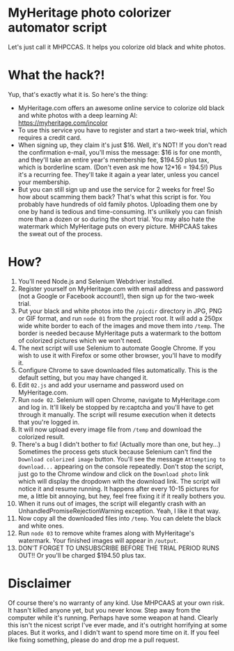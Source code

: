 # MyHeritage photo colorizer automator script
Let's just call it MHPCCAS. It helps you colorize old black and white photos.

# What the hack?!
Yup, that's exactly what it is. So here's the thing:
- MyHeritage.com offers an awesome online service to colorize old black and white photos with a deep learning AI: https://myheritage.com/incolor
- To use this service you have to register and start a two-week trial, which requires a credit card.
- When signing up, they claim it's just $16. Well, it's NOT! If you don't read the confirmation e-mail, you'll miss the message: $16 is for one month, and they'll take an entire year's membership fee, $194.50 plus tax, which is borderline scam. (Don't even ask me how 12*16 = 194.5!) Plus it's a recurring fee. They'll take it again a year later, unless you cancel your membership.
- But you can still sign up and use the service for 2 weeks for free! So how about scamming them back? That's what this script is for. You probably have hundreds of old family photos. Uploading them one by one by hand is tedious and time-consuming. It's unlikely you can finish more than a dozen or so during the short trial. You may also hate the watermark which MyHeritage puts on every picture. MHPCAAS takes the sweat out of the process.

# How?
1. You'll need Node.js and Selenium Webdriver installed.
2. Register yourself on MyHeritage.com with email address and password (not a Google or Facebook account!), then sign up for the two-week trial.
2. Put your black and white photos into the `/picdir` directory in JPG, PNG or GIF format, and run `node 01` from the project root. It will add a 250px wide white border to each of the images and move them into `/temp`. The border is needed because MyHeritage puts a watermark to the bottom of colorized pictures which we won't need.
3. The next script will use Selenium to automate Google Chrome. If you wish to use it with Firefox or some other browser, you'll have to modify it.
4. Configure Chrome to save downloaded files automatically. This is the default setting, but you may have changed it.
5. Edit `02.js` and add your username and password used on MyHeritage.com.
6. Run `node 02`. Selenium will open Chrome, navigate to MyHeritage.com and log in. It'll likely be stopped by re:captcha and you'll have to get through it manually. The script will resume execution when it detects that you're logged in.
7. It will now upload every image file from `/temp` and download the colorized result.
8. There's a bug I didn't bother to fix! (Actually more than one, but hey...) Sometimes the process gets stuck because Selenium can't find the `Download colorized image` button. You'll see the message `Attempting to download...` appearing on the console repeatedly. Don't stop the script, just go to the Chrome window and click on the `Download photo` link which will display the dropdown with the download link. The script will notice it and resume running. It happens after every 10-15 pictures for me, a little bit annoying, but hey, feel free fixing it if it really bothers you.
9. When it runs out of images, the script will elegantly crash with an UnhandledPromiseRejectionWarning exception. Yeah, I like it that way.
10. Now copy all the downloaded files into `/temp`. You can delete the black and white ones.
11. Run `node 03` to remove white frames along with MyHeritage's watermark. Your finished images will appear in `/output`.
12. DON'T FORGET TO UNSUBSCRIBE BEFORE THE TRIAL PERIOD RUNS OUT!! Or you'll be charged $194.50 plus tax.

# Disclaimer
Of course there's no warranty of any kind. Use MHPCAAS at your own risk. It hasn't killed anyone yet, but you never know. Step away from the computer while it's running. Perhaps have some weapon at hand. Clearly this isn't the nicest script I've ever made, and it's outright horrifying at some places. But it works, and I didn't want to spend more time on it. If you feel like fixing something, please do and drop me a pull request.